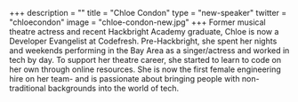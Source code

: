 +++
description = ""
title = "Chloe Condon"
type = "new-speaker"
twitter = "chloecondon"
image = "chloe-condon-new.jpg"
+++
Former musical theatre actress and recent Hackbright Academy graduate, Chloe is now a Developer Evangelist at Codefresh. Pre-Hackbright, she spent her nights and weekends performing in the Bay Area as a singer/actress and worked in tech by day. To support her theatre career, she started to learn to code on her own through online resources. She is now the first female engineering hire on her team- and is passionate about bringing people with non-traditional backgrounds into the world of tech.